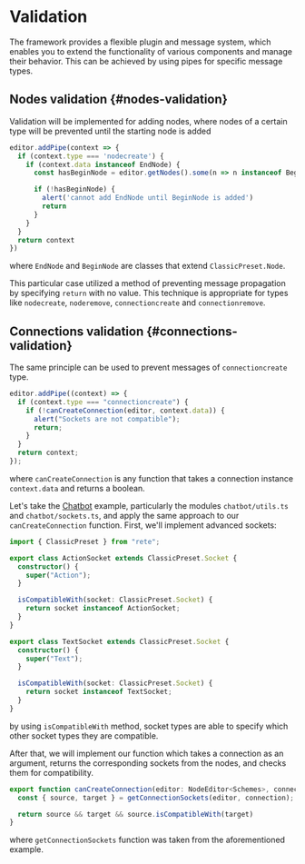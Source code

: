 # Validation

The framework provides a flexible plugin and message system, which enables you to extend the functionality of various components and manage their behavior. This can be achieved by using pipes for specific message types.

## Nodes validation {#nodes-validation}

Validation will be implemented for adding nodes, where nodes of a certain type will be prevented until the starting node is added

```ts
editor.addPipe(context => {
  if (context.type === 'nodecreate') {
    if (context.data instanceof EndNode) {
      const hasBeginNode = editor.getNodes().some(n => n instanceof BeginNode)

      if (!hasBeginNode) {
        alert('cannot add EndNode until BeginNode is added')
        return
      }
    }
  }
  return context
})
```

where `EndNode` and `BeginNode` are classes that extend `ClassicPreset.Node`.

This particular case utilized a method of preventing message propagation by specifying `return` with no value. This technique is appropriate for types like `nodecreate`, `noderemove`, `connectioncreate` and `connectionremove`.

## Connections validation {#connections-validation}

The same principle can be used to prevent messages of `connectioncreate` type.

```ts
editor.addPipe((context) => {
  if (context.type === "connectioncreate") {
    if (!canCreateConnection(editor, context.data)) {
      alert("Sockets are not compatible");
      return;
    }
  }
  return context;
});
```

where `canCreateConnection` is any function that takes a connection instance `context.data` and returns a boolean.

Let's take the [Chatbot](/examples/chatbot) example, particularly the modules `chatbot/utils.ts` and `chatbot/sockets.ts`, and apply the same approach to our `canCreateConnection` function. First, we'll implement advanced sockets:

```ts
import { ClassicPreset } from "rete";

export class ActionSocket extends ClassicPreset.Socket {
  constructor() {
    super("Action");
  }

  isCompatibleWith(socket: ClassicPreset.Socket) {
    return socket instanceof ActionSocket;
  }
}

export class TextSocket extends ClassicPreset.Socket {
  constructor() {
    super("Text");
  }

  isCompatibleWith(socket: ClassicPreset.Socket) {
    return socket instanceof TextSocket;
  }
}
```

by using `isCompatibleWith` method, socket types are able to specify which other socket types they are compatible.

After that, we will implement our function which takes a connection as an argument, returns the corresponding sockets from the nodes, and checks them for compatibility.

```ts
export function canCreateConnection(editor: NodeEditor<Schemes>, connection: Schemes["Connection"]) {
  const { source, target } = getConnectionSockets(editor, connection);

  return source && target && source.isCompatibleWith(target)
}
```

where `getConnectionSockets` function was taken from the aforementioned example.




